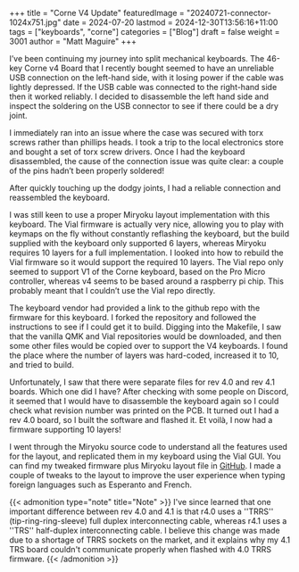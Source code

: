 +++
title = "Corne V4 Update"
featuredImage = "20240721-connector-1024x751.jpg"
date = 2024-07-20
lastmod = 2024-12-30T13:56:16+11:00
tags = ["keyboards", "corne"]
categories = ["Blog"]
draft = false
weight = 3001
author = "Matt Maguire"
+++

I’ve been continuing my journey into split mechanical keyboards. The 46-key Corne v4 Board that I recently bought seemed to have an unreliable USB connection on the left-hand side, with it losing power if the cable was lightly depressed. If the USB cable was connected to the right-hand side then it worked reliably. I decided to disassemble the left hand side and inspect the soldering on the USB connector to see if there could be a dry joint.

I immediately ran into an issue where the case was secured with torx screws rather than phillips heads. I took a trip to the local electronics store and bought a set of torx screw drivers. Once I had the keyboard disassembled, the cause of the connection issue was quite clear: a couple of the pins hadn’t been properly soldered!

After quickly touching up the dodgy joints, I had a reliable connection and reassembled the keyboard.

I was still keen to use a proper Miryoku layout implementation with this keyboard. The Vial firmware is actually very nice, allowing you to play with keymaps on the fly without constantly reflashing the keyboard, but the build supplied with the keyboard only supported 6 layers, whereas Miryoku requires 10 layers for a full implementation. I looked into how to rebuild the Vial firmware so it would support the required 10 layers. The Vial repo only seemed to support V1 of the Corne keyboard, based on the Pro Micro controller, whereas v4 seems to be based around a raspberry pi chip. This probably meant that I couldn’t use the Vial repo directly.

The keyboard vendor had provided a link to the github repo with the firmware for this keyboard. I forked the repository and followed the instructions to see if I could get it to build. Digging into the Makefile, I saw that the vanilla QMK and Vial repositories would be downloaded, and then some other files would be copied over to support the V4 keyboards. I found the place where the number of layers was hard-coded, increased it to 10, and tried to build.

Unfortunately, I saw that there were separate files for rev 4.0 and rev 4.1 boards. Which one did I have? After checking with some people on Discord, it seemed that I would have to disassemble the keyboard again so I could check what revision number was printed on the PCB. It turned out I had a rev 4.0 board, so I built the software and flashed it. Et voilà, I now had a firmware supporting 10 layers!

I went through the Miryoku source code to understand all the features used for the layout, and replicated them in my keyboard using the Vial GUI. You can find my tweaked firmware plus Miryoku layout file in [GitHub](https://github.com/matt-maguire/kbd_firmware/tree/custom/keyboards/crkbd/vial-kb). I made a couple of tweaks to the layout to improve the user experience when typing foreign languages such as Esperanto and French.

{{< admonition type="note" title="Note" >}}
I've since learned that one important difference between rev 4.0 and 4.1 is that r4.0 uses a ''TRRS'' (tip-ring-ring-sleeve) full duplex interconnecting cable, whereas r4.1 uses a ''TRS'' half-duplex interconnecting cable. I believe this change was made due to a shortage of TRRS sockets on the market, and it explains why my 4.1 TRS board couldn't communicate properly when flashed with 4.0 TRRS firmware.
{{< /admonition >}}
